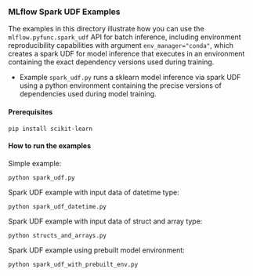 ### MLflow Spark UDF Examples

The examples in this directory illustrate how you can use the `mlflow.pyfunc.spark_udf` API for batch inference,
including environment reproducibility capabilities with argument `env_manager="conda"`,
which creates a spark UDF for model inference that executes in an environment containing the exact dependency
versions used during training.

- Example `spark_udf.py` runs a sklearn model inference via spark UDF
  using a python environment containing the precise versions of dependencies used during model training.

#### Prerequisites

```
pip install scikit-learn
```

#### How to run the examples

Simple example:

```
python spark_udf.py
```

Spark UDF example with input data of datetime type:

```
python spark_udf_datetime.py
```

Spark UDF example with input data of struct and array type:

```
python structs_and_arrays.py
```

Spark UDF example using prebuilt model environment:

```
python spark_udf_with_prebuilt_env.py
```
